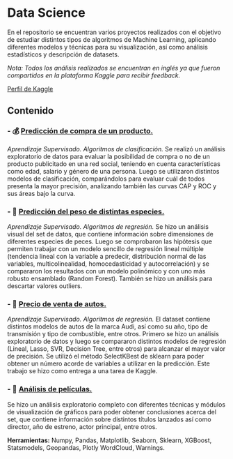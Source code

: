 # Data Science

En el repositorio se encuentran varios proyectos realizados con el objetivo de estudiar distintos tipos de algoritmos de Machine Learning, aplicando diferentes modelos y técnicas para su visualización, así como análisis estadísticos y descripción de datasets.

*Nota: Todos los análisis realizados se encuentran en inglés ya que fueron compartidos en la plataforma Kaggle para recibir feedback.*

[Perfil de Kaggle](https://www.kaggle.com/agustinpugliese)

## Contenido

### - :moneybag: [Predicción de compra de un producto.](https://github.com/AgusTP/Data-Science/blob/master/Purchase%20classification%20algorithms/Social%20network%20product%20purchase.ipynb)
*Aprendizaje Supervisado. Algoritmos de clasificación.* 
Se realizó un análisis exploratorio de datos para evaluar la posibilidad de compra o no de un producto publicitado en una red social, teniendo en cuenta características como edad, salario y género de una persona. Luego se utilizaron distintos modelos de clasificación, comparándolos para evaluar cuál de todos presenta la mayor precisión, analizando también las curvas CAP y ROC y sus áreas bajo la curva.

### - :tropical_fish: [Predicción del peso de distintas especies.](https://github.com/AgusTP/Data-Science/blob/master/Fish%20weight%20analysis/Fish_weight_prediction.ipynb)
*Aprendizaje Supervisado. Algoritmos de regresión.*
Se hizo un análisis visual del set de datos, que contiene información sobre dimensiones de diferentes especies de peces. Luego se comprobaron las hipótesis que permiten trabajar con un modelo sencillo de regresión lineal múltiple (tendencia lineal con la variable a predecir, distribución normal de las variables, multicolinealidad, homocedasticidad y autocorrelación) y se compararon los resultados con un modelo polinómico y con uno más robusto ensamblado (Random Forest). También se hizo un análisis para descartar valores outliers.

### - :car: [Precio de venta de autos.](https://github.com/AgusTP/Data-Science/blob/master/Audi_price_Kaggle_Task/Audi_Kaggle_price(96%25%20Score).ipynb)
*Aprendizaje Supervisado. Algoritmos de regresión.*
El dataset contiene distintos modelos de autos de la marca Audi, así como su año, tipo de transmisión y tipo de combustible, entre otros. Primero se hizo un análisis exploratorio de datos y luego se compararon distintos modelos de regresión (Lineal, Lasso, SVR, Decision Tree, entre otros) para alcanzar el mayor valor de precisión. Se utilizó el método SelectKBest de sklearn para poder obtener un número acorde de variables a utilizar en la predicción. Este trabajo se hizo como entrega a una tarea de Kaggle.

### - :movie_camera: [Análisis de películas.](https://nbviewer.jupyter.org/github/AgusTP/Data-Science/blob/master/Movie%20EDA%20and%20visualizations/Movie%20EDA%20and%20visualizations.ipynb)
Se hizo un análisis exploratorio completo con diferentes técnicas y módulos de visualización de gráficos para poder obtener conclusiones acerca del set, que contiene información sobre distintos títulos lanzados así como director, año de estreno, actor principal, entre otros. 

**Herramientas:** Numpy, Pandas, Matplotlib, Seaborn, Sklearn, XGBoost, Statsmodels, Geopandas, Plotly WordCloud, Warnings.
